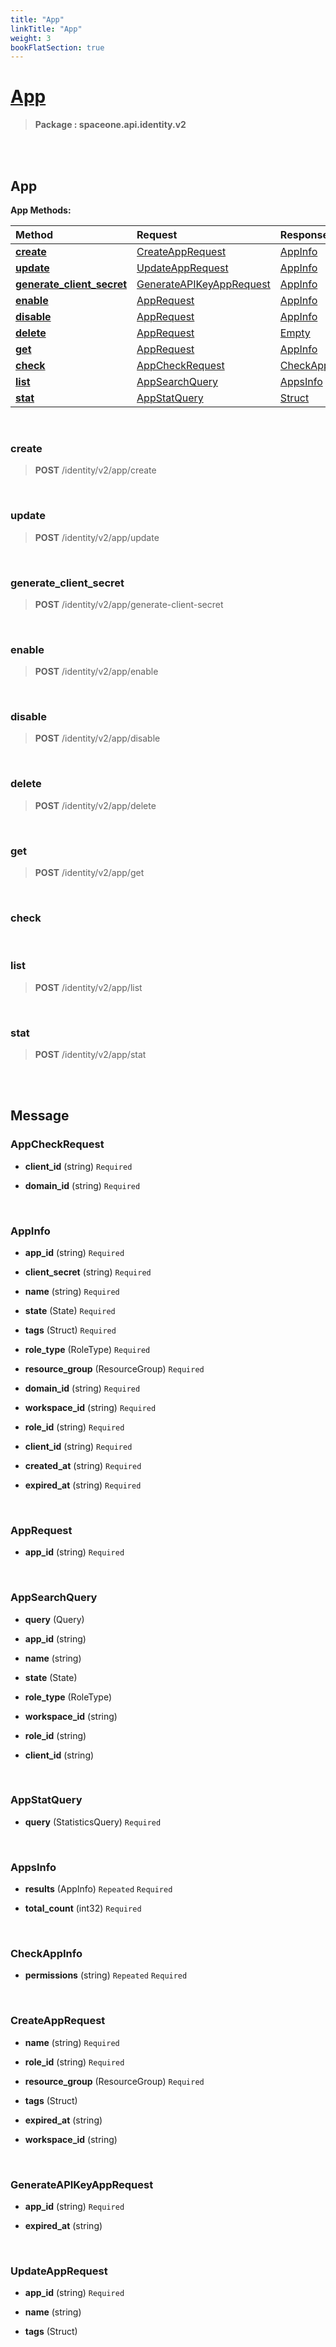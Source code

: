 ```yaml
---
title: "App"
linkTitle: "App"
weight: 3
bookFlatSection: true
---
```

# [App](#App)



>  **Package : spaceone.api.identity.v2**

<br>
<br>

## App





**App Methods:**


| Method | Request | Response |
| :----- | :-------- | :-------- |
| [**create**](./App#create) | [CreateAppRequest](App#createapprequest) | [AppInfo](App#appinfo) |
| [**update**](./App#update) | [UpdateAppRequest](App#updateapprequest) | [AppInfo](App#appinfo) |
| [**generate_client_secret**](./App#generate_client_secret) | [GenerateAPIKeyAppRequest](App#generateapikeyapprequest) | [AppInfo](App#appinfo) |
| [**enable**](./App#enable) | [AppRequest](App#apprequest) | [AppInfo](App#appinfo) |
| [**disable**](./App#disable) | [AppRequest](App#apprequest) | [AppInfo](App#appinfo) |
| [**delete**](./App#delete) | [AppRequest](App#apprequest) | [Empty](App#empty) |
| [**get**](./App#get) | [AppRequest](App#apprequest) | [AppInfo](App#appinfo) |
| [**check**](./App#check) | [AppCheckRequest](App#appcheckrequest) | [CheckAppInfo](App#checkappinfo) |
| [**list**](./App#list) | [AppSearchQuery](App#appsearchquery) | [AppsInfo](App#appsinfo) |
| [**stat**](./App#stat) | [AppStatQuery](App#appstatquery) | [Struct](App#struct) |



    
<br>

### create





> **POST** /identity/v2/app/create
>






    
<br>

### update





> **POST** /identity/v2/app/update
>






    
<br>

### generate_client_secret





> **POST** /identity/v2/app/generate-client-secret
>






    
<br>

### enable





> **POST** /identity/v2/app/enable
>






    
<br>

### disable





> **POST** /identity/v2/app/disable
>






    
<br>

### delete





> **POST** /identity/v2/app/delete
>






    
<br>

### get





> **POST** /identity/v2/app/get
>






    
<br>

### check










    
<br>

### list





> **POST** /identity/v2/app/list
>






    
<br>

### stat





> **POST** /identity/v2/app/stat
>






    


<br>
<br>

## Message



### AppCheckRequest
* **client_id** (string)   `Required` 

    
* **domain_id** (string)   `Required` 

    <br>

### AppInfo
* **app_id** (string)   `Required` 

    
* **client_secret** (string)   `Required` 

    
* **name** (string)   `Required` 

    
* **state** (State)   `Required` 

    
* **tags** (Struct)   `Required` 

    
* **role_type** (RoleType)   `Required` 

    
* **resource_group** (ResourceGroup)   `Required` 

    
* **domain_id** (string)   `Required` 

    
* **workspace_id** (string)   `Required` 

    
* **role_id** (string)   `Required` 

    
* **client_id** (string)   `Required` 

    
* **created_at** (string)   `Required` 

    
* **expired_at** (string)   `Required` 

    <br>

### AppRequest
* **app_id** (string)   `Required` 

    <br>

### AppSearchQuery
* **query** (Query)  

    
* **app_id** (string)  

    
* **name** (string)  

    
* **state** (State)  

    
* **role_type** (RoleType)  

    
* **workspace_id** (string)  

    
* **role_id** (string)  

    
* **client_id** (string)  

    <br>

### AppStatQuery
* **query** (StatisticsQuery)   `Required` 

    <br>

### AppsInfo
* **results** (AppInfo)  `Repeated`    `Required` 

    
* **total_count** (int32)   `Required` 

    <br>

### CheckAppInfo
* **permissions** (string)  `Repeated`    `Required` 

    <br>

### CreateAppRequest
* **name** (string)   `Required` 

    
* **role_id** (string)   `Required` 

    
* **resource_group** (ResourceGroup)   `Required` 

    
* **tags** (Struct)  

    
* **expired_at** (string)  

    
* **workspace_id** (string)  

    <br>

### GenerateAPIKeyAppRequest
* **app_id** (string)   `Required` 

    
* **expired_at** (string)  

    <br>

### UpdateAppRequest
* **app_id** (string)   `Required` 

    
* **name** (string)  

    
* **tags** (Struct)  

    <br>
